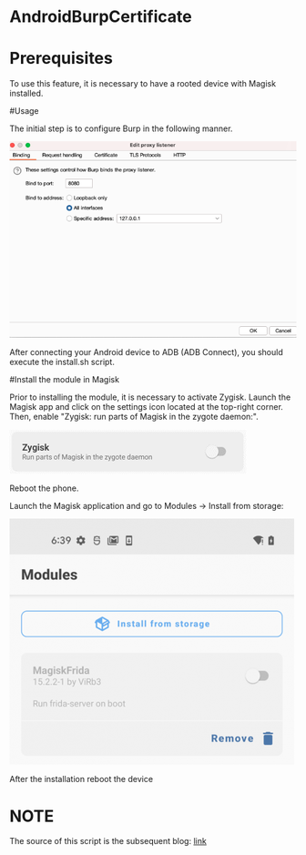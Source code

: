 # AndroidBurpCertificate

# Prerequisites
To use this feature, it is necessary to have a rooted device with Magisk installed.



#Usage

The initial step is to configure Burp in the following manner.

![image info](./screen/burp.png)

After connecting your Android device to ADB (ADB Connect), you should execute the install.sh script.

#Install the module in Magisk

Prior to installing the module, it is necessary to activate Zygisk. Launch the Magisk app and click on the settings icon located at the top-right corner. Then, enable "Zygisk: run parts of Magisk in the zygote daemon:".

![image info](./screen/zsygisk.png)

Reboot the phone.

Launch the Magisk application and go to Modules -> Install from storage:

![image info](./screen/magisk.png)

After the installation reboot the device


# NOTE 

The source of this script is the subsequent blog: [link](https://www.blackhillsinfosec.com/start-to-finish-configuring-an-android-phone-for-pentesting/)





